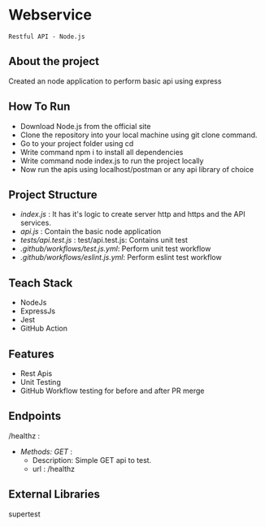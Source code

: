 # Webservice
``Restful API - Node.js``

## About the project
Created an node application to perform basic api using express

## How To Run
* Download Node.js from the official site
* Clone the repository into your local machine using git clone command.
* Go to your project folder using cd
* Write command npm i to install all dependencies
* Write command node index.js to run the project locally
* Now run the apis using localhost/postman or any api library of choice
  
## Project Structure
* *index.js* : It has it's logic to create server http and https and the API services.
* *api.js* : Contain the basic node application 
* *tests/api.test.js* : test/api.test.js: Contains unit test
* *.github/workflows/test.js.yml*: Perform unit test workflow
* *.github/workflows/eslint.js.yml*: Perform eslint test workflow
  
## Teach Stack
* NodeJs
* ExpressJs
* Jest
* GitHub Action

## Features
* Rest Apis
* Unit Testing
* GitHub Workflow testing for before and after PR merge 

## Endpoints
/healthz :

- *Methods: GET* : 
    - Description: Simple GET api to test.
    - url : /healthz

## External Libraries
supertest